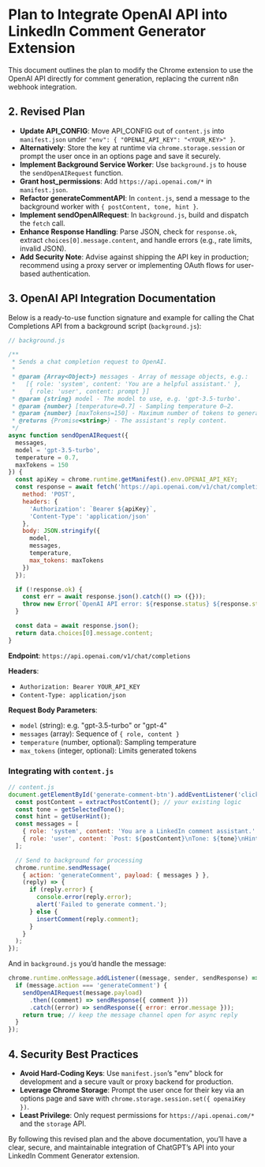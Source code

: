 # Plan to Integrate OpenAI API into LinkedIn Comment Generator Extension

This document outlines the plan to modify the Chrome extension to use the OpenAI API directly for comment generation, replacing the current n8n webhook integration.

## 2. Revised Plan

- **Update API_CONFIG**: Move API_CONFIG out of `content.js` into `manifest.json` under `"env": { "OPENAI_API_KEY": "<YOUR_KEY>" }`.
- **Alternatively**: Store the key at runtime via `chrome.storage.session` or prompt the user once in an options page and save it securely.
- **Implement Background Service Worker**: Use `background.js` to house the `sendOpenAIRequest` function.
- **Grant host_permissions**: Add `https://api.openai.com/*` in `manifest.json`.
- **Refactor generateCommentAPI**: In `content.js`, send a message to the background worker with `{ postContent, tone, hint }`.
- **Implement sendOpenAIRequest**: In `background.js`, build and dispatch the `fetch` call.
- **Enhance Response Handling**: Parse JSON, check for `response.ok`, extract `choices[0].message.content`, and handle errors (e.g., rate limits, invalid JSON).
- **Add Security Note**: Advise against shipping the API key in production; recommend using a proxy server or implementing OAuth flows for user-based authentication.

## 3. OpenAI API Integration Documentation

Below is a ready-to-use function signature and example for calling the Chat Completions API from a background script (`background.js`):

```javascript
// background.js

/**
 * Sends a chat completion request to OpenAI.
 *
 * @param {Array<Object>} messages - Array of message objects, e.g.:
 *   [{ role: 'system', content: 'You are a helpful assistant.' },
 *    { role: 'user', content: prompt }]
 * @param {string} model - The model to use, e.g. 'gpt-3.5-turbo'.
 * @param {number} [temperature=0.7] - Sampling temperature 0–2.
 * @param {number} [maxTokens=150] - Maximum number of tokens to generate.
 * @returns {Promise<string>} - The assistant's reply content.
 */
async function sendOpenAIRequest({
  messages,
  model = 'gpt-3.5-turbo',
  temperature = 0.7,
  maxTokens = 150
}) {
  const apiKey = chrome.runtime.getManifest().env.OPENAI_API_KEY;
  const response = await fetch('https://api.openai.com/v1/chat/completions', {
    method: 'POST',
    headers: {
      'Authorization': `Bearer ${apiKey}`,
      'Content-Type': 'application/json'
    },
    body: JSON.stringify({
      model,
      messages,
      temperature,
      max_tokens: maxTokens
    })
  });

  if (!response.ok) {
    const err = await response.json().catch(() => ({}));
    throw new Error(`OpenAI API error: ${response.status} ${response.statusText} ${err.error?.message || ''}`);
  }

  const data = await response.json();
  return data.choices[0].message.content;
}
```

**Endpoint**: `https://api.openai.com/v1/chat/completions`

**Headers**:

- `Authorization: Bearer YOUR_API_KEY`
- `Content-Type: application/json`

**Request Body Parameters**:

- `model` (string): e.g. "gpt-3.5-turbo" or "gpt-4"
- `messages` (array): Sequence of `{ role, content }`
- `temperature` (number, optional): Sampling temperature
- `max_tokens` (integer, optional): Limits generated tokens

### Integrating with `content.js`

```javascript
// content.js
document.getElementById('generate-comment-btn').addEventListener('click', async () => {
  const postContent = extractPostContent(); // your existing logic
  const tone = getSelectedTone();
  const hint = getUserHint();
  const messages = [
    { role: 'system', content: 'You are a LinkedIn comment assistant.' },
    { role: 'user', content: `Post: ${postContent}\nTone: ${tone}\nHint: ${hint}` }
  ];

  // Send to background for processing
  chrome.runtime.sendMessage(
    { action: 'generateComment', payload: { messages } },
    (reply) => {
      if (reply.error) {
        console.error(reply.error);
        alert('Failed to generate comment.');
      } else {
        insertComment(reply.comment);
      }
    }
  );
});
```

And in `background.js` you’d handle the message:

```javascript
chrome.runtime.onMessage.addListener((message, sender, sendResponse) => {
  if (message.action === 'generateComment') {
    sendOpenAIRequest(message.payload)
      .then((comment) => sendResponse({ comment }))
      .catch((error) => sendResponse({ error: error.message }));
    return true; // keep the message channel open for async reply
  }
});
```

## 4. Security Best Practices

- **Avoid Hard-Coding Keys**: Use `manifest.json`’s "env" block for development and a secure vault or proxy backend for production.
- **Leverage Chrome Storage**: Prompt the user once for their key via an options page and save with `chrome.storage.session.set({ openaiKey })`.
- **Least Privilege**: Only request permissions for `https://api.openai.com/*` and the `storage` API.

By following this revised plan and the above documentation, you’ll have a clear, secure, and maintainable integration of ChatGPT’s API into your LinkedIn Comment Generator extension.